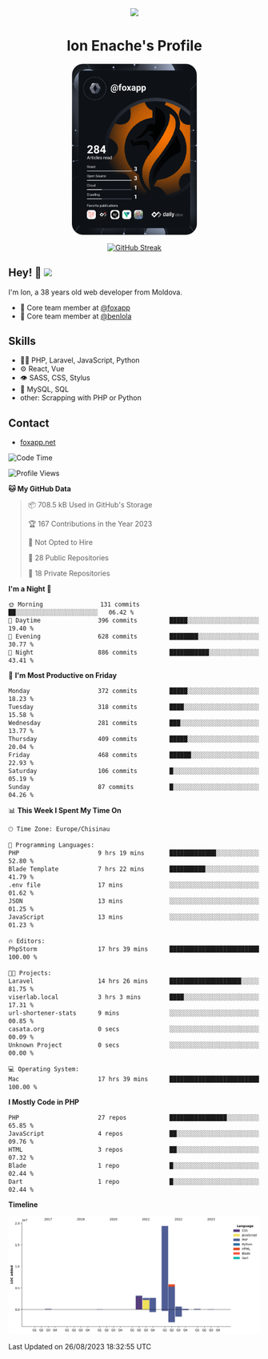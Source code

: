 <div id="header" align="center">
  <img src="https://media.giphy.com/media/M9gbBd9nbDrOTu1Mqx/giphy.gif" width="100"/>
	<h1>Ion Enache's Profile</h1>
</div>
<div align="center">
	<a href="https://app.daily.dev/foxapp"><img src="https://github.com/foxapp/foxapp/blob/master/devcard.svg" width="250" alt="Ion Enache's Dev Card"/></a>
</div>


<div align="center">
	
[![GitHub Streak](http://github-readme-streak-stats.herokuapp.com?user=foxapp&hide_border=true&date_format=M%20j%5B%2C%20Y%5D)](https://git.io/streak-stats)
	
</div>


## Hey! 👋 <img src="https://media.giphy.com/media/hvRJCLFzcasrR4ia7z/giphy.gif" width="30px"/>
I'm Ion, a 38 years old web developer from Moldova.


- 👥 Core team member at [@foxapp](https://github.com/foxapp)
- 👥 Core team member at [@benlola](https://github.com/benlola)

## Skills
- 👨‍💻 PHP, Laravel, JavaScript, Python
- ⚙️ React, Vue
- 👁️ SASS, CSS, Stylus
- 💽 MySQL, SQL
- other: Scrapping with PHP or Python

## Contact
- [foxapp.net](https://www.foxapp.net)

<!--START_SECTION:waka-->
![Code Time](http://img.shields.io/badge/Code%20Time-1%2C474%20hrs%2046%20mins-blue)

![Profile Views](http://img.shields.io/badge/Profile%20Views-1-blue)

**🐱 My GitHub Data** 

> 📦 708.5 kB Used in GitHub's Storage 
 > 
> 🏆 167 Contributions in the Year 2023
 > 
> 🚫 Not Opted to Hire
 > 
> 📜 28 Public Repositories 
 > 
> 🔑 18 Private Repositories 
 > 
**I'm a Night 🦉** 

```text
🌞 Morning                131 commits         ██░░░░░░░░░░░░░░░░░░░░░░░   06.42 % 
🌆 Daytime                396 commits         █████░░░░░░░░░░░░░░░░░░░░   19.40 % 
🌃 Evening                628 commits         ████████░░░░░░░░░░░░░░░░░   30.77 % 
🌙 Night                  886 commits         ███████████░░░░░░░░░░░░░░   43.41 % 
```
📅 **I'm Most Productive on Friday** 

```text
Monday                   372 commits         █████░░░░░░░░░░░░░░░░░░░░   18.23 % 
Tuesday                  318 commits         ████░░░░░░░░░░░░░░░░░░░░░   15.58 % 
Wednesday                281 commits         ███░░░░░░░░░░░░░░░░░░░░░░   13.77 % 
Thursday                 409 commits         █████░░░░░░░░░░░░░░░░░░░░   20.04 % 
Friday                   468 commits         ██████░░░░░░░░░░░░░░░░░░░   22.93 % 
Saturday                 106 commits         █░░░░░░░░░░░░░░░░░░░░░░░░   05.19 % 
Sunday                   87 commits          █░░░░░░░░░░░░░░░░░░░░░░░░   04.26 % 
```


📊 **This Week I Spent My Time On** 

```text
🕑︎ Time Zone: Europe/Chisinau

💬 Programming Languages: 
PHP                      9 hrs 19 mins       █████████████░░░░░░░░░░░░   52.80 % 
Blade Template           7 hrs 22 mins       ██████████░░░░░░░░░░░░░░░   41.79 % 
.env file                17 mins             ░░░░░░░░░░░░░░░░░░░░░░░░░   01.62 % 
JSON                     13 mins             ░░░░░░░░░░░░░░░░░░░░░░░░░   01.25 % 
JavaScript               13 mins             ░░░░░░░░░░░░░░░░░░░░░░░░░   01.23 % 

🔥 Editors: 
PhpStorm                 17 hrs 39 mins      █████████████████████████   100.00 % 

🐱‍💻 Projects: 
Laravel                  14 hrs 26 mins      ████████████████████░░░░░   81.75 % 
viserlab.local           3 hrs 3 mins        ████░░░░░░░░░░░░░░░░░░░░░   17.31 % 
url-shortener-stats      9 mins              ░░░░░░░░░░░░░░░░░░░░░░░░░   00.85 % 
casata.org               0 secs              ░░░░░░░░░░░░░░░░░░░░░░░░░   00.09 % 
Unknown Project          0 secs              ░░░░░░░░░░░░░░░░░░░░░░░░░   00.00 % 

💻 Operating System: 
Mac                      17 hrs 39 mins      █████████████████████████   100.00 % 
```

**I Mostly Code in PHP** 

```text
PHP                      27 repos            ████████████████░░░░░░░░░   65.85 % 
JavaScript               4 repos             ██░░░░░░░░░░░░░░░░░░░░░░░   09.76 % 
HTML                     3 repos             ██░░░░░░░░░░░░░░░░░░░░░░░   07.32 % 
Blade                    1 repo              █░░░░░░░░░░░░░░░░░░░░░░░░   02.44 % 
Dart                     1 repo              █░░░░░░░░░░░░░░░░░░░░░░░░   02.44 % 
```



**Timeline**

![Lines of Code chart](https://raw.githubusercontent.com/foxapp/foxapp/master/assets/bar_graph.png)


 Last Updated on 26/08/2023 18:32:55 UTC
<!--END_SECTION:waka-->
